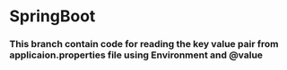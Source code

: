 # SpringBoot
### This branch contain code for reading the key value pair from applicaion.properties file using Environment and @value
